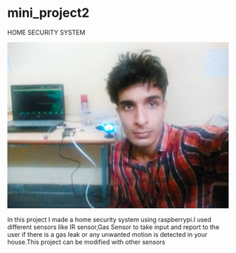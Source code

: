# mini_project2
HOME SECURITY SYSTEM

![alt text](https://github.com/kanav-raina/mini_project2/blob/master/IMG_20190421_001434.jpg)

In this project I made a home security system using raspberrypi.I used different sensors like IR sensor,Gas Sensor to take input and report to the user if there is a gas leak or any unwanted motion is detected in your house.This project can be modified with other sensors 
